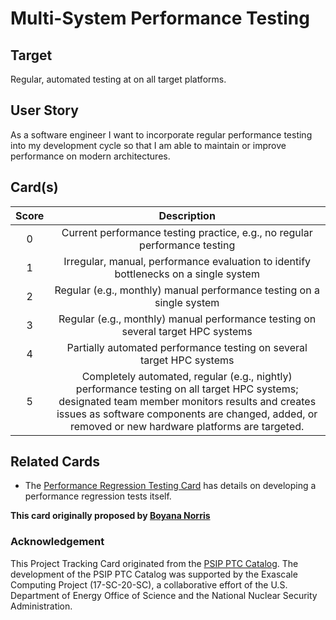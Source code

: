 [metadata:tags]:- "bssw-psip-ptc"
# Multi-System Performance Testing

## Target

Regular, automated testing at on all target platforms.

## User Story

As a software engineer I want to incorporate regular performance testing into my development cycle so that I am able to maintain or improve performance on modern architectures. 

## Card(s)

| Score | Description |
|:------:|:-----------:|
| 0 | Current performance testing practice, e.g., no regular performance testing |
| 1| Irregular, manual, performance evaluation to identify bottlenecks on a single system |
| 2| Regular (e.g., monthly) manual performance testing on a single system |
| 3| Regular (e.g., monthly) manual performance testing on several target HPC systems |
| 4| Partially automated performance testing on several target HPC systems |
| 5| Completely automated, regular (e.g., nightly) performance testing on all target HPC systems; designated team member monitors results and creates issues as software components are changed, added, or removed or new hardware platforms are targeted. |

## Related Cards

- The [Performance Regression Testing Card](PerformanceRegressionTesting.md) has details on developing a performance regression tests itself.

**This card originally proposed by [Boyana Norris](https://github.com/brnorris03)**


### Acknowledgement

This Project Tracking Card originated from the [PSIP PTC Catalog](https://bssw-psip.github.io/ptc-catalog/). The development of the PSIP PTC Catalog was supported by the Exascale Computing Project (17-SC-20-SC), a collaborative effort of the U.S. Department of Energy Office of Science and the National Nuclear Security Administration.
